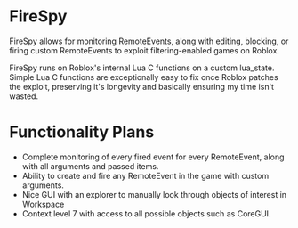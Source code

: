 # FireSpy
FireSpy allows for monitoring RemoteEvents, along with editing, blocking, or firing custom RemoteEvents to exploit filtering-enabled games on Roblox.

FireSpy runs on Roblox's internal Lua C functions on a custom lua_state. Simple Lua C functions are exceptionally easy to fix once Roblox patches the exploit, preserving it's longevity and basically ensuring my time isn't wasted.

# Functionality Plans
  - Complete monitoring of every fired event for every RemoteEvent, along with all arguments and passed items.
  - Ability to create and fire any RemoteEvent in the game with custom arguments.
  - Nice GUI with an explorer to manually look through objects of interest in Workspace
  - Context level 7 with access to all possible objects such as CoreGUI.
